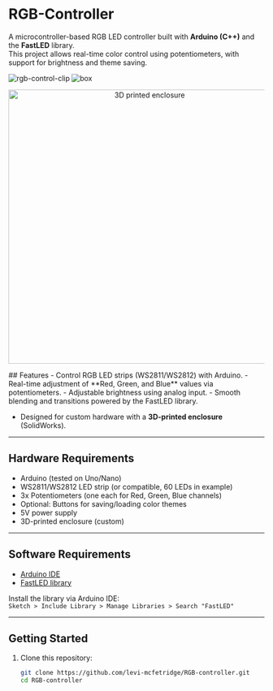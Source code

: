 # RGB-Controller

A microcontroller-based RGB LED controller built with **Arduino (C++)** and the **FastLED** library.  
This project allows real-time color control using potentiometers, with support for brightness and theme saving.

![rgb-control-clip](https://github.com/user-attachments/assets/0e8fb5d1-30db-411b-8d6c-38aa18fc59d8)
![box](https://github.com/user-attachments/assets/2ccdc36e-7628-4356-b48e-43289cb02091)
<p align="center">
  <a href="https://github.com/user-attachments/assets/2ccdc36e-7628-4356-b48e-43289cb02091">
    <img src="https://github.com/user-attachments/assets/2ccdc36e-7628-4356-b48e-43289cb02091" alt="3D printed enclosure" width="540">
  </a>
</p>
## Features
- Control RGB LED strips (WS2811/WS2812) with Arduino.
- Real-time adjustment of **Red, Green, and Blue** values via potentiometers.
- Adjustable brightness using analog input.
- Smooth blending and transitions powered by the FastLED library.

- Designed for custom hardware with a **3D-printed enclosure** (SolidWorks).

---

## Hardware Requirements
- Arduino (tested on Uno/Nano)
- WS2811/WS2812 LED strip (or compatible, 60 LEDs in example)
- 3x Potentiometers (one each for Red, Green, Blue channels)
- Optional: Buttons for saving/loading color themes
- 5V power supply
- 3D-printed enclosure (custom)

---

## Software Requirements
- [Arduino IDE](https://www.arduino.cc/en/software)
- [FastLED library](https://github.com/FastLED/FastLED)

Install the library via Arduino IDE:  
`Sketch > Include Library > Manage Libraries > Search "FastLED"`

---

## Getting Started
1. Clone this repository:
   ```bash
   git clone https://github.com/levi-mcfetridge/RGB-controller.git
   cd RGB-controller
